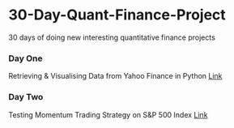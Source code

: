 # 30-Day-Quant-Finance-Project
30 days of doing new interesting quantitative finance projects

### Day One
Retrieving & Visualising Data from Yahoo Finance in Python [Link](https://github.com/derivativestester/30-Day-Quant-Finance-Project/blob/main/Retrieving-Data-Yahoo-Finance.ipynb)

### Day Two
Testing Momentum Trading Strategy on S&P 500 Index [Link](https://github.com/derivativestester/30-Day-Quant-Finance-Project/blob/main/Momentum%20Trading%20Strategy.ipynb)

